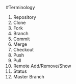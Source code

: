#Terminology  
1. Repository  
2. Clone  
3. Fork  
4. Branch  
5. Commit  
6. Merge  
7. Checkout  
8. Push  
9. Pull  
10. Remote Add/Remove/Show  
11. Status  
12. Master Branch  